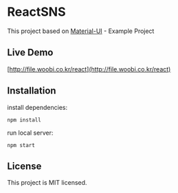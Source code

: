 # ReactSNS
This project based on [Material-UI](http://callemall.github.io/material-ui/) - Example Project

## Live Demo
[http://file.woobi.co.kr/react](http://file.woobi.co.kr/react)

## Installation
install dependencies:
```
npm install
```

run local server:
```
npm start
```

## License
This project is MIT licensed.